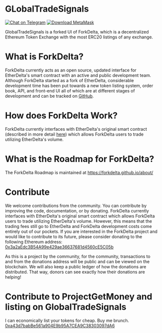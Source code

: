 # GLobalTradeSignals
[![Chat on Telegram](https://img.shields.io/badge/Chat%20on-Telegram-blue.svg)](https://t.me/joinchat/HKp3fRKMYuvFqRh935lRgg/)
[![Download MetaMask](https://img.shields.io/badge/Download-MetaMask-orange.svg)](https://metamask.io/)

GlobalTradeSignals is a forked UI of ForkDelta, which is a decentralized Ethereum Token Exchange with the most ERC20 listings of any exchange.


# What is ForkDelta?
ForkDelta currently acts as an open source, updated interface for EtherDelta's smart contract with an active and public development team. Although ForkDelta started as a fork of EtherDelta, considerable development time has been put towards a new token listing system, order book, API, and front-end UI all of which are at different stages of development and can be tracked on [GitHub](https://github.com/forkdelta/). 


# How does ForkDelta Work?
ForkDelta currently interfaces with EtherDelta's original smart contract (described in more detail [here](https://www.reddit.com/r/EtherDelta/comments/6kdiyl/smart_contract_overview/)) which allows ForkDelta users to trade utilizing EtherDelta's volume.


# What is the Roadmap for ForkDelta?
The ForkDelta Roadmap is maintained at https://forkdelta.github.io/about/


# Contribute
We welcome contributions from the community. You can contribute by improving the code, documentation, or by donating. 
ForkDelta currently interfaces with EtherDelta's original smart contract which allows ForkDelta users to trade utilizing EtherDelta's volume. However, this means that the trading fees still go to EtherDelta and ForkDelta development costs come entirely out of our pockets. If you are interested in the ForkDelta project and would like to contribute to its future, please consider donating to the following Ethereum address: <a href="https://etherscan.io/address/0x3a2aEdc3B54A99e429ae36637681d4560cE5C05b">0x3a2aEdc3B54A99e429ae36637681d4560cE5C05b</a>

As this is a project by the community, for the community, transactions to and from the donations address will be public and can be viewed on the blockchain. We will also keep a public ledger of how the donations are distributed. That way, donors can see exactly how their donations are helping!

# Contribute to ProjectGetMoney and listing on GlobalTradeSignals
I can economically list your tokens for cheap. Buy me brunch. 
<a href="https://etherscan.io/address/0xa43d7babBe561a904E9b95A7CEA9C38303097dA6">0xa43d7babBe561a904E9b95A7CEA9C38303097dA6</a>
